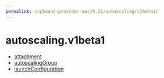```yaml
---
permalink: /upbound-provider-aws/0.21/autoscaling/v1beta1/
---
```


# autoscaling.v1beta1



* [attachment](attachment.md)
* [autoscalingGroup](autoscalingGroup.md)
* [launchConfiguration](launchConfiguration.md)